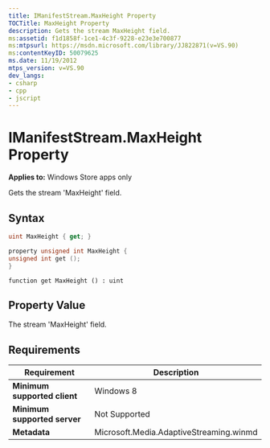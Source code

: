 ```yaml
---
title: IManifestStream.MaxHeight Property
TOCTitle: MaxHeight Property
description: Gets the stream MaxHeight field.
ms:assetid: f1d1858f-1ce1-4c3f-9228-e23e3e700877
ms:mtpsurl: https://msdn.microsoft.com/library/JJ822871(v=VS.90)
ms:contentKeyID: 50079625
ms.date: 11/19/2012
mtps_version: v=VS.90
dev_langs:
- csharp
- cpp
- jscript
---
```


# IManifestStream.MaxHeight Property

**Applies to:** Windows Store apps only

Gets the stream 'MaxHeight' field.

## Syntax

```csharp
uint MaxHeight { get; }
```

```cpp
property unsigned int MaxHeight {
unsigned int get ();
}
```

```jscript
function get MaxHeight () : uint
```

## Property Value

The stream 'MaxHeight' field.

## Requirements

|Requirement|Description|
|--- |--- |
|**Minimum supported client**|Windows 8|
|**Minimum supported server**|Not Supported|
|**Metadata**|Microsoft.Media.AdaptiveStreaming.winmd|
